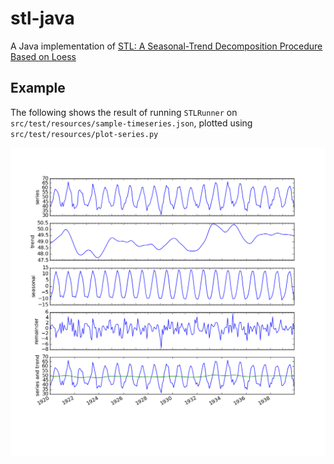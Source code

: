 stl-java
========

A Java implementation of [STL: A Seasonal-Trend Decomposition Procedure Based on Loess](http://www.wessa.net/download/stl.pdf)

Example
-------

The following shows the result of running `STLRunner` on `src/test/resources/sample-timeseries.json`, plotted using `src/test/resources/plot-series.py`

![STL result chart](doc/figure_1.png)
